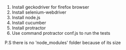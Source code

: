 1. Install geckodriver for firefox browser
2. Install selenium-webdriver
3. Install node.js
4. Install cucumber
6. Install protractor
7. Use command protractor conf.js to run the tests


P.S there is no 'node_modules' folder because of its size

